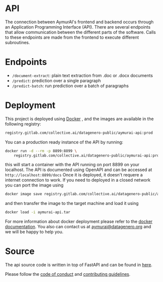 # API
The connection between AymurAI's frontend and backend occurs through an Application Programming Interface (API). There are several endpoints that allow communication between the different parts of the software. Calls to these endpoints are made from the frontend to execute different subroutines.

# Endpoints
* `/document-extract`: plain text extraction from .doc or .docx documents
* `/predict`: prediction over a single paragraph
* `/predict-batch`: run prediction over a batch of paragraphs

# Deployment
This project is deployed using [Docker](https://www.docker.com/) , and the images are available in the following registry:
```bash
registry.gitlab.com/collective.ai/datagenero-public/aymurai-api:prod
```
You can a production ready instance of the API by running:
```bash
docker run -d --rm -p 8899:8899 \
    registry.gitlab.com/collective.ai/datagenero-public/aymurai-api:prod
```
this will start a container with the API running on port 8899 on your localhost. The API is documented using OpenAPI and can be accessed at `http://localhost:8899/docs`
Once it is deployed, it doesn't requere a internet connection to work. If you need to deployed in a closed network you can port the image using
```bash
docker image save registry.gitlab.com/collective.ai/datagenero-public/aymurai-api:prod -o aymurai-api.tar
```
and then transfer the image to the target machine and load it using
```bash
docker load -i aymurai-api.tar
```
For more information about docker deployment please refer to the [docker documentation](https://docs.docker.com/).
You also can contact us at aymurai@datagenero.org and we will be happy to help you.


# Source
The api source code is written in top of FastAPI and can be found in [here](../../api/).

Please follow the [code of conduct](../CODE_OF_CONDUCT.md) and [contributing guidelines](../CONTRIBUTING.md).